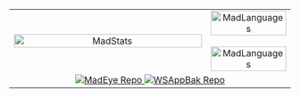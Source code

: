 <div align="center">
  <table border="0" cellspacing="0" cellpadding="0" style="border-collapse: collapse;">
    <tr>
      <td align="center" width="70%">
        <img width="100%" src="https://github-readme-stats.vercel.app/api?username=MadCkull&show_icons=true&theme=transparent&count_private=true&hide_border=true&title_color=9932CC&icon_color=9932CC&text_color=c9d1d9" alt="MadStats" />
      </td>
      <td align="center" width="30%">
        <img width="100%" src="https://github-readme-stats.vercel.app/api/top-langs/?username=MadCkull&hide=html&layout=compact&hide_border=true&title_color=9932CC&text_color=c9d1d9&bg_color=0d1117" alt="MadLanguages" />
        <br><br>
        <img width="100%" src="https://github-readme-stats.vercel.app/api/top-langs/?username=MadCkull&hide=html&layout=compact&hide_border=true&title_color=9932CC&text_color=c9d1d9&bg_color=0d1117" alt="MadLanguages" />
      </td>
    </tr>
    <tr align="center">
      <td colspan="2">
        <a href="https://github.com/MadCkull/MadEye">
          <img src="https://github-readme-stats.vercel.app/api/pin/?username=MadCkull&repo=MadEye&hide_border=true&title_color=9932CC&text_color=c9d1d9&bg_color=0d1117" alt="MadEye Repo" />
        </a>
        <a href="https://github.com/MadCkull/WSAppBak">
          <img src="https://github-readme-stats.vercel.app/api/pin/?username=MadCkull&repo=WSAppBak&hide_border=true&title_color=9932CC&text_color=c9d1d9&bg_color=0d1117" alt="WSAppBak Repo" />
        </a>
      </td>
    </tr>
  </table>
</div>
